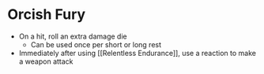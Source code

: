 # Orcish Fury

* On a hit, roll an extra damage die
  * Can be used once per short or long rest
* Immediately after using [[Relentless Endurance]], use a reaction to make a weapon attack